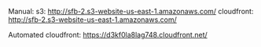 Manual:
s3: http://sfb-2.s3-website-us-east-1.amazonaws.com/
cloudfront: http://sfb-2.s3-website-us-east-1.amazonaws.com/

Automated
cloudfront: https://d3kf0la8lag748.cloudfront.net/